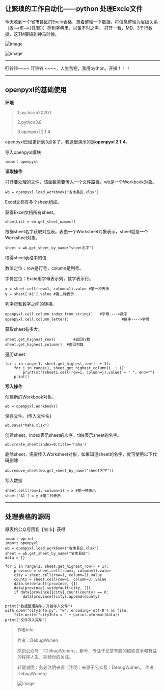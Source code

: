 ## 让繁琐的工作自动化——python 处理Excle文件

今天收到一个省市县区的Excle表格，想着整理一下数据，将信息整理为层级关系（省-->市-->(县/区)）存到字典里，以备不时之需。
打开一看，MD，3千行数据，这TM要搞到神马时候。

![image](https://user-images.githubusercontent.com/48900845/112762066-80e12200-9030-11eb-80a8-b888769e0f84.png)

![image](https://user-images.githubusercontent.com/48900845/112762072-850d3f80-9030-11eb-924b-7d7a213bfe2e.png)


*****
叮铃铃~~~~ 叮铃铃 ~~~~，人生苦短，我用python。开搞！！！






****
## **openpyxl的基础使用**

**环境**

>1.pycharm2020.1
>
>2.python3.8
>
>3.openpyxl 2.1.4

openpyxl已经更新到3点多了，我这里演示的是**openpyxl 2.1.4**。

导入openpyxl模块
```
import openpyxl
```

**读取操作**

打开要处理的文件，该函数需要传入一个文件路径。wb是一个Workbook对象。
```
wb = openpyxl.load_workbook("省市县区.xlsx")
```
Excel文档有多个sheet组成。

获得Excel文档所有sheet。
```
sheetList = wb.get_sheet_names()
```
根据sheet名字获取对应表。表由一个Worksheet对象表示，sheet就是一个Worksheet对象。
```
sheet = wb.get_sheet_by_name("sheet名字")
```
取得sheet表格中的值

数值定位：row是行号，column是列号。

字符定位：Excle用字母表示列，数字表示行。
```
x = sheet.cell(row=1, column=1).value #第一种表示
y = sheet['A1'].value #第二种表示
```
列字母和数字之间的转换。

```
openpyxl.cell.column_index_from_string()   #字母---->数字
openpyxl.cell.column_letter()                        #数字---->字母
```


获取sheet有多大。
```
sheet.get_highest_row()        #返回行数
sheet.get_highest_column()  #返回列数
```

遍历sheet
```
for i in range(1, sheet.get_highest_row()  + 1):
    for j in range(1, sheet.get_highest_column()  + 1):
        print(str(sheet1.cell(row=i, column=j).value) + " ", end="")
    print()
```

**写入操作**

创建新的Workbook对象。
```
wb = openpyxl.Workbook()
```
保存文件。(传入文件名)
```
wb.save("haha.xlsx")
```
创建sheet，index表示sheet的次序，title表示sheet的名字。
```
wb.create_sheet(index=0,title='haha')
```
删除sheet，需要传入Worksheet对象，如果知道sheet的名字，就可使用以下代码删除
```
wb.remove_sheet(wb.get_sheet_by_name("sheet名字"))
```
写入数据
```
sheet.cell(row=1, column=1) = x #第一种表示
sheet['A1'] = y #第二种表示
```


*****

## **处理表格的源码**

原表格公众号回复【省市】获得

```
import pprint
import openpyxl
wb = openpyxl.load_workbook("省市县区.xlsx")
sheet = wb.get_sheet_by_name("省市县区")
data = {}

for i in range(2, sheet.get_highest_row() + 1):
    province = sheet.cell(row=i, column=1).value
    city = sheet.cell(row=i, column=2).value
    county = sheet.cell(row=i, column=3).value
    data.setdefault(province, {})
    data[province].setdefault(city, [])
    if data[province][city].count(county) == 0:
        data[province][city].append(county)

print("数据整理完毕，开始写入文件")
with open("cityInfo.py", "w", encoding='utf-8') as file:
    file.write("cityInfo = " + pprint.pformat(data))
print("文件写入完毕")
```



>作者info
>
>作者：DebugWuhen
>
>原创公众号：『DebugWuhen』，新号，专注于记录有趣的编程技术和有益的程序人生，期待你的关注。
>
>转载说明：务必注明来源（注明：来源于公众号：DebugWuhen， 作者：DebugWuhen）
>
>![image](https://user-images.githubusercontent.com/48900845/112752163-3b0e6480-9004-11eb-899d-66ddef749c2b.png)
